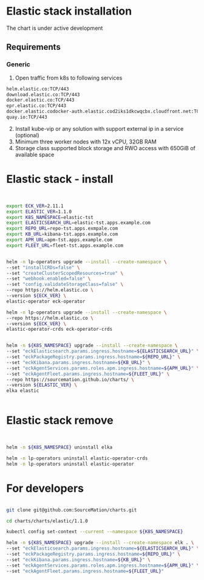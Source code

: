 
# Elastic stack installation

The chart is under active development

## Requirements

### Generic

1. Open traffic from k8s to following services

```bash
helm.elastic.co:TCP/443
download.elastic.co:TCP/443
docker.elastic.co:TCP/443
epr.elastic.co:TCP/443
docker.elastic.codocker-auth.elastic.cod2iks1dkcwqcbx.cloudfront.net:TCP/443
quay.io:TCP/443
```

2. Install kube-vip or any solution with support external ip in a service (optional)
3. Minimum three worker nodes with 12x vCPU, 32GB RAM
4. Storage class supported block storage and RWO access with 650GiB of available space


# Elastic stack - install

```bash


export ECK_VER=2.11.1
export ELASTIC_VER=1.1.0
export K8S_NAMESPACE=elastic-tst
export ELASTICSEARCH_URL=elastic-tst.apps.example.com
export REPO_URL=repo-tst.apps.exmpale.com
export KB_URL=kibana-tst.apps.example.com
export APM_URL=apm-tst.apps.example.com
export FLEET_URL=fleet-tst.apps.example.com


helm -n lp-operators upgrade --install --create-namespace \
--set "installCRDs=false" \
--set "createClusterScopedResources=true" \
--set "webhook.enabled=false" \
--set "config.validateStorageClass=false" \
--repo https://helm.elastic.co \
--version ${ECK_VER} \
elastic-operator eck-operator

helm -n lp-operators upgrade --install --create-namespace \
--repo https://helm.elastic.co \
--version ${ECK_VER} \
elastic-operator-crds eck-operator-crds


helm -n ${K8S_NAMESPACE} upgrade --install --create-namespace \
--set "eckElasticsearch.params.ingress.hostname=${ELASTICSEARCH_URL}" \
--set "eckPackageRegistry.params.ingress.hostname=${REPO_URL}" \
--set "eckKibana.params.ingress.hostname=${KB_URL}" \
--set "eckAgentServices.params.roles.apm.ingress.hostname=${APM_URL}" \
--set "eckAgentFleet.params.ingress.hostname=${FLEET_URL}" \
--repo https://sourcemation.github.io/charts/ \
--version ${ELASTIC_VER} \
elka elastic



```

# Elastic stack remove


```bash


helm -n ${K8S_NAMESPACE} uninstall elka

helm -n lp-operators uninstall elastic-operator-crds
helm -n lp-operators uninstall elastic-operator

```


# For developers


```bash 

git clone git@github.com:SourceMation/charts.git

cd charts/charts/elastic/1.1.0

kubectl config set-context --current --namespace ${K8S_NAMESPACE}

helm -n ${K8S_NAMESPACE} upgrade --install --create-namespace elk . \
--set "eckElasticsearch.params.ingress.hostname=${ELASTICSEARCH_URL}" \
--set "eckPackageRegistry.params.ingress.hostname=${REPO_URL}" \
--set "eckKibana.params.ingress.hostname=${KB_URL}" \
--set "eckAgentServices.params.roles.apm.ingress.hostname=${APM_URL}" \
--set "eckAgentFleet.params.ingress.hostname=${FLEET_URL}"

```
